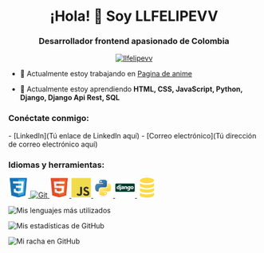 <h1 align="center">¡Hola! 👋 Soy LLFELIPEVV</h1>
<h3 align="center">Desarrollador frontend apasionado de Colombia</h3>

<p align="center"> <a href="https://github.com/ryo-ma/github-profile-trophy"><img src="https://github-profile-trophy.vercel.app/?username=llfelipevv" alt="llfelipevv" /> </a> </p>

- 🔭 Actualmente estoy trabajando en [Pagina de anime](https://github.com/LLFELIPEVV/pag_anime)

- 🌱 Actualmente estoy aprendiendo **HTML, CSS, JavaScript, Python, Django, Django Api Rest, SQL**

<h3 align="left">Conéctate conmigo:</h3>
<p align="left">
    - [LinkedIn](Tú enlace de LinkedIn aquí)
    - [Correo electrónico](Tú dirección de correo electrónico aquí)
</p>

<h3 align="left">Idiomas y herramientas:</h3>
<p align="left">
    <a href="https://www.w3schools.com/css/" target="_blank" rel="noreferrer"> <img src="https://raw.githubusercontent.com/devicons/devicon/master/icons/css3/css3-original.svg" alt="css3" width="40" height="40"/> </a>
    <a href="https://git-scm.com/" target="_blank" rel="noreferrer"> <img src="https://www.vectorlogo.zone/logos/git-scm/git-scm-icon.svg" alt="Git" width="40" height="40"/> </a>
    <a href="https://www.w3.org/html/" target="_blank" rel="noreferrer"> <img src="https://raw.githubusercontent.com/devicons/devicon/master/icons/html5/html5-original.svg" alt="HTML5" width="40" height="40"/> </a>
    <a href="https://developer.mozilla.org/en-US/docs/Web/JavaScript" target="_blank" rel="noreferrer"> <img src="https://raw.githubusercontent.com/devicons/devicon/master/icons/javascript/javascript-original.svg" alt="JavaScript" width="40" height="40"/> </a>
    <a href="https://www.python.org/" target="_blank" rel="noreferrer"> <img src="https://raw.githubusercontent.com/devicons/devicon/master/icons/python/python-original.svg" alt="Python" width="40" height="40"/> </a>
    <a href="https://www.djangoproject.com/" target="_blank" rel="noreferrer"> <img src="https://raw.githubusercontent.com/devicons/devicon/master/icons/django/django-original.svg" alt="Django" width="40" height="40"/> </a>
    <a href="https://www.w3schools.com/sql/" target="_blank" rel="noreferrer"> <img src="https://raw.githubusercontent.com/devicons/devicon/master/icons/sql/sql-original.svg" alt="SQL" width="40" height="40"/> </a>
</p>

![Mis lenguajes más utilizados](https://github-readme-stats.vercel.app/api/top-langs?username=llfelipevv&show_icons=true&locale=es&layout=compact)

![Mis estadísticas de GitHub](https://github-readme-stats.vercel.app/api?username=llfelipevv&show_icons=true&locale=es)

![Mi racha en GitHub](https://github-readme-streak-stats.herokuapp.com/?user=llfelipevv)


